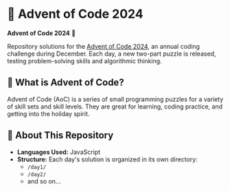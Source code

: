 # 🎄 Advent of Code 2024

**Advent of Code 2024** 🎁

Repository solutions for the [Advent of Code 2024](https://adventofcode.com/2024), an annual coding challenge during December. Each day, a new two-part puzzle is released, testing problem-solving skills and algorithmic thinking.



## 📜 What is Advent of Code?

Advent of Code (AoC) is a series of small programming puzzles for a variety of skill sets and skill levels. They are great for learning, coding practice, and getting into the holiday spirit.



## 🚀 About This Repository

- **Languages Used:** JavaScript
- **Structure:** Each day's solution is organized in its own directory:
  - `/day1/`
  - `/day2/`
  - and so on...
